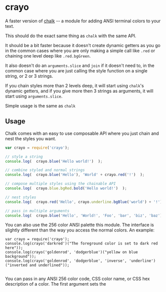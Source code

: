 crayo
=====

A faster version of [chalk](https://github.com/sindresorhus/chalk) -- a module for adding ANSI terminal colors to your text.

This should do the exact same thing as `chalk` with the same API.

It should be a bit faster because it doesn't create dynamic getters as you go
in the common cases where you are only making a simple call like `.red` or 
chaining one level deep like `.red.bgGreen`.

It also doesn't do an `arguments.slice` and `join` if it doesn't need to, 
in the common case where you are just calling the style function on a 
single string, or 2 or 3 strings.

If you chain styles more than 2 levels deep, it will start using `chalk`'s 
dynamic getters, and if you give more then 3 strings as arguments, it
will start using `arguments.slice`.

Simple usage is the same as `chalk`

## Usage

Chalk comes with an easy to use composable API where you just chain and nest the styles you want.

```js
var crayo = require('crayo');

// style a string
console.log(  crayo.blue('Hello world!')  );

// combine styled and normal strings
console.log(  crayo.blue('Hello'), 'World' + crayo.red('!')  );

// compose multiple styles using the chainable API
console.log(  crayo.blue.bgRed.bold('Hello world!')  );

// nest styles
console.log(  crayo.red('Hello', crayo.underline.bgBlue('world') + '!')  );

// pass in multiple arguments
console.log(  crayo.blue('Hello', 'World!', 'Foo', 'bar', 'biz', 'baz')  );
```



You can also use the 256 color ANSI palette this module. The interface is
slightly different than the way you access the normal colors. An example:
```
var crayo = require('crayo');
console.log(crayo('darkred')("The foreground color is set to dark red here"));
console.log(crayo('goldenrod', 'dodgerblue')("yellow on blue background"));
console.log(crayo('goldenrod', 'dodgerblue', 'inverse', 'underline')("inverted and underlined"));


```

You can pass in any ANSI 256 color code, CSS color name, or CSS hex description of a color. The first argument sets the 


